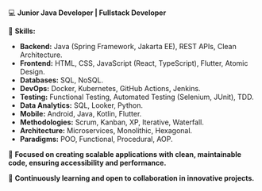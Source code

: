 💻 **Junior Java Developer | Fullstack Developer**

🔑 **Skills:**  
- **Backend:** Java (Spring Framework, Jakarta EE), REST APIs, Clean Architecture.  
- **Frontend:** HTML, CSS, JavaScript (React, TypeScript), Flutter, Atomic Design.  
- **Databases:** SQL, NoSQL.  
- **DevOps:** Docker, Kubernetes, GitHub Actions, Jenkins.  
- **Testing:** Functional Testing, Automated Testing (Selenium, JUnit), TDD.  
- **Data Analytics:** SQL, Looker, Python.  
- **Mobile:** Android, Java, Kotlin, Flutter.  
- **Methodologies:** Scrum, Kanban, XP, Iterative, Waterfall.  
- **Architecture:** Microservices, Monolithic, Hexagonal.  
- **Paradigms:** POO, Functional, Procedural, AOP.  

🚀 **Focused on creating scalable applications with clean, maintainable code, ensuring accessibility and performance.**  

🌱 **Continuously learning and open to collaboration in innovative projects.**
